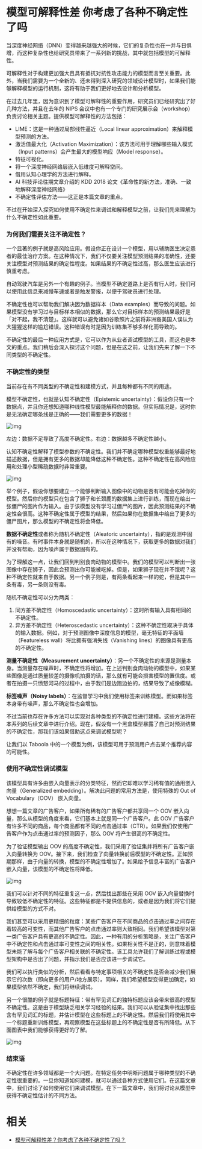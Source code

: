 
# 模型可解释性差 你考虑了各种不确定性了吗


当深度神经网络（DNN）变得越来越强大的时候，它们的复杂性也在一并与日俱增，而这种复杂性也给研究员带来了一系列新的挑战，其中就包括模型的可解释性。

可解释性对于构建更加强大且具有抵抗对抗性攻击能力的模型而言至关重要。此外，当我们需要为一个全新的、还未得到深入研究的领域设计模型时，如果我们能够解释模型的运行机制，这将有助于我们更好地去设计和分析模型。

在过去几年里，因为意识到了模型可解释性的重要作用，研究员们已经研究出了好几种方法，并且在去年的 NIPS 会议中也有一个专门的研究展示会（workshop） 负责讨论相关主题。提供模型可解释性的方法包括：

- LIME：这是一种通过局部线性逼近（Local linear approximation）来解释模型预测的方法。
- 激活值最大化（Activation Maximization）：该方法可用于理解哪些输入模式（Input patterns）会产生最大的模型响应（Model response）。
- 特征可视化。
- 将一个深度神经网络层嵌入低维度可解释空间。
- 借用认知心理学的方法进行解释。
-  AI 科技评论往期文章介绍的 KDD 2018 论文《革命性的新方法，准确、一致地解释深度神经网络》
- 不确定性评估方法——这正是本篇文章的重点。

不过在开始深入探究如何使用不确定性来调试和解释模型之前，让我们先来理解为什么不确定性如此重要。

### **为何我们需要关注不确定性？**

一个显著的例子就是高风险应用。假设你正在设计一个模型，用以辅助医生决定患者的最佳治疗方案。在这种情况下，我们不仅要关注模型预测结果的准确性，还要关注模型对预测结果的确定性程度。如果结果的不确定性过高，那么医生应该进行慎重考虑。

自动驾驶汽车是另外一个有趣的例子。当模型不确定道路上是否有行人时，我们可以使用此信息来减慢车速或者是触发警报，以便于驾驶员进行处理。

不确定性也可以帮助我们解决因为数据样本（Data examples）而导致的问题。如果模型没有学习过与目标样本相似的数据，那么它对目标样本的预测结果最好是「对不起，我不清楚」。这样就可以避免诸如谷歌照片之前将非洲裔美国人误认为大猩猩这样的尴尬错误。这种错误有时是因为训练集不够多样化而导致的。

不确定性的最后一种应用方式是，它可以作为从业者调试模型的工具，而这也是本文的重点。我们稍后会深入探讨这个问题，但是在这之前，让我们先来了解一下不同类型的不确定性。

### **不确定性的类型**

当前存在有不同类型的不确定性和建模方式，并且每种都有不同的用途。

模型不确定性，也就是认知不确定性（Epistemic uncertainty）：假设你只有一个数据点，并且你还想知道哪种线性模型最能解释你的数据。但实际情况是，这时你是无法确定哪条线是正确的——我们需要更多的数据！

![img](https://mmbiz.qpic.cn/mmbiz_jpg/vJe7ErxcLmhCQE7jGoGFqJofq5ZIpYTjyzQEWBPLKgH8wXAVa5YoEkxPqIuHnaoQic36OVp54tRBNBjQfX2wIrQ/640?wx_fmt=jpeg&tp=webp&wxfrom=5&wx_lazy=1&wx_co=1)

左边：数据不足导致了高度不确定性。右边：数据越多不确定性越小。

认知不确定性解释了模型参数的不确定性。我们并不确定哪种模型权重能够最好地描述数据，但是拥有更多的数据却能降低这种不确定性。这种不确定性在高风险应用和处理小型稀疏数据时非常重要。

![img](https://mmbiz.qpic.cn/mmbiz_jpg/vJe7ErxcLmhCQE7jGoGFqJofq5ZIpYTjAZQJyB2v5LvMm02f9jlkIYDDbhpibRoGDbkgetaKOwfRbDZruSHTgCg/640?wx_fmt=jpeg&tp=webp&wxfrom=5&wx_lazy=1&wx_co=1)

举个例子，假设你想要建立一个能够判断输入图像中的动物是否有可能会吃掉你的模型。然后你的模型只在包含了狮子和长颈鹿的数据集上进行训练，而现在给出一张僵尸的图片作为输入。由于该模型没有学习过僵尸的图片，因此预测结果的不确定性会很高。这种不确定性属于模型的结果，然后如果你在数据集中给出了更多的僵尸图片，那么模型的不确定性将会降低。

**数据不确定性**或者称为随机不确定性（Aleatoric uncertainty），指的是观测中固有的噪音。有时事件本身就是随机的，所以在这种情况下，获取更多的数据对我们并没有帮助，因为噪声属于数据固有的。

为了理解这一点，让我们回到判别食肉动物的模型中。我们的模型可以判断出一张图像中存在狮子，因此会预测出你可能被吃掉。但是，如果狮子现在并不饿呢？这种不确定性就来自于数据。另一个例子则是，有两条看起来一样的蛇，但是其中一条有毒，另一条则没有毒。

随机不确定性可以分为两类：

1. 同方差不确定性（Homoscedastic uncertainty）：这时所有输入具有相同的不确定性。
2. 异方差不确定性（Heteroscedastic uncertainty）：这种不确定性取决于具体的输入数据。例如，对于预测图像中深度信息的模型，毫无特征的平面墙（Featureless wall）将比拥有强消失线（Vanishing lines）的图像具有更高的不确定性。

**测量不确定性（Measurement uncertainty）**：另一个不确定性的来源是测量本身。当测量存在噪声时，不确定性将增加。在上述判别食肉动物的模型中，如果某些图像是通过质量较差的摄像机拍摄的话，那么就有可能会损害模型的置信度。或者在拍摄一只愤怒河马的过程中，由于我们是边跑边拍的，结果导致了成像模糊。

**标签噪声（Noisy labels）**：在监督学习中我们使用标签来训练模型。而如果标签本身带有噪声，那么不确定性也会增加。

不过当前也存在许多方法可以实现对各种类型的不确定性进行建模。这些方法将在本系列的后续文章中进行介绍。现在，假设有一个黑盒模型暴露了自己对预测结果的不确定性，那我们该如果借助这点来调试模型呢？

让我们以 Taboola 中的一个模型为例，该模型可用于预测用户点击某个推荐内容的可能性。

### **使用不确定性调试模型**

该模型具有许多由嵌入向量表示的分类特征，然而它却难以学习稀有值的通用嵌入向量（Generalized embedding）。解决此问题的常用方法是，使用特殊的 Out of  Vocabulary（OOV） 嵌入向量。

想想一篇文章的广告客户，如果所有稀有的广告客户都共享同一个 OOV 嵌入向量，那么从模型的角度来看，它们基本上就是同一个广告客户。此 OOV 广告客户有许多不同的商品，每个商品都有不同的点击通过率（CTR）。如果我们仅使用广告客户作为点击通过率的预测因子，那么 OOV 将产生很高的不确定性。

为了验证模型输出 OOV 的高度不确定性，我们采用了验证集并将所有广告客户嵌入向量转换为 OOV。接下来，我们检查了向量转换前后模型的不确定性。正如预期那样，由于向量的转换，模型的不确定性增加了。如果给予信息丰富的广告客户嵌入向量，该模型的不确定性将降低。

![img](https://mmbiz.qpic.cn/mmbiz_jpg/vJe7ErxcLmhCQE7jGoGFqJofq5ZIpYTjuD93ZMykTlXFABa0t1oocfBP8OKDLibJWG0WDm3KCLP7GDrenCCG6lw/640?wx_fmt=jpeg&tp=webp&wxfrom=5&wx_lazy=1&wx_co=1)

我们可以针对不同的特征重复这一点，然后找出那些在采用 OOV 嵌入向量替换时导致较低不确定性的特征。这些特征都是不提供信息的，或者是因为我们将它们提供给模型的方式不对。

我们甚至可以采用更精细的粒度：某些广告客户在不同商品的点击通过率之间存在着较高的可变性，而其他广告客户的点击通过率则大致相同。我们希望该模型对第一类广告客户具有更高的不确定性。因此，一种有用的分析策略是，关注广告客户中不确定性和点击通过率可变性之间的相关性。如果相关性不是正的，则意味着模型未能了解与每个广告客户相关联的不确定性。该工具允许我们了解训练过程或模型架构中是否出了问题，并指示我们是否应该进一步调试它。

我们可以执行类似的分析，然后看看与特定事项相关的不确定性是否会减少我们展示它的次数（即向更多的用户/地方展示）。同样，我们希望模型变得更加确定，如果模型依然不确定，我们将继续调试。

另一个很酷的例子就是标题特征：带有罕见词汇的独特标题应该会带来很高的模型不确定性。这是由于模型缺乏相关学习经验的结果。我们可以从验证集中找出那些含有罕见词汇的标题，并估计模型在这些标题上的不确定性。然后我们将使用其中一个标题重新训练模型，再观察模型在这些标题上的不确定性是否有所降低。从下面图表中我们能够获得更好的了解。

![img](https://mmbiz.qpic.cn/mmbiz_jpg/vJe7ErxcLmhCQE7jGoGFqJofq5ZIpYTjNYKmxiaqbPDzJBOzbmebt0Rqb1AMqIxItpJDen9iaWsic5FR16RRDiaKrg/640?wx_fmt=jpeg&tp=webp&wxfrom=5&wx_lazy=1&wx_co=1)

### **结束语**

不确定性在许多领域都是一个大问题。在特定任务中明晰问题属于哪种类型的不确定性很重要的。一旦你知道如何建模，就可以通过各种方式使用它们。在这篇文章中，我们讨论了如何使用它们来调试模型。在下一篇文章中，我们将讨论从模型中获得不确定性估计的不同方法。


# 相关

- [模型可解释性差？你考虑了各种不确定性了吗？](https://mp.weixin.qq.com/s?__biz=MzU1NTUxNTM0Mg==&mid=2247489188&idx=3&sn=786e86232295f7bc9cb35f1edcc925e1&chksm=fbd27a05cca5f3135ac77bfcc27b5045e8da4349aa0d94a8ad82492f5b02e380f399d2b410ca&mpshare=1&scene=1&srcid=08126QSBQg0uOq1BdG7YGNrh#rd)
